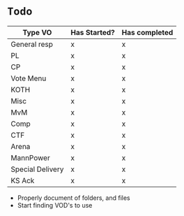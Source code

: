 # `Todo`

Type VO          | Has Started? | Has completed |
-----------------| ------------ | ------------- |
General resp     | x            | x             |
PL               | x            | x             |
CP               | x            | x             |
Vote Menu        | x            | x             |
KOTH             | x            | x             |
Misc             | x            | x             |
MvM              | x            | x             |
Comp             | x            | x             |
CTF              | x            | x             |
Arena            | x            | x             |
MannPower        | x            | x             |
Special Delivery | x            | x             |
KS Ack           | x            | x             |



 - Properly document of folders, and files
 - Start finding VOD's to use